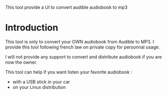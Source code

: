 This tool provide a UI to convert audible audiobook to mp3

# Introduction

This tool is only to convert your OWN audiobook from Audible to MP3.
I provide this tool following french law on private copy for personnal usage. 

I will not provide any support to convert and distribute audiobook if you are now the owner.

This tool can help if you want listen your favorite audiobook : 
* with a USB stick in your car
* on your Linux distribution
